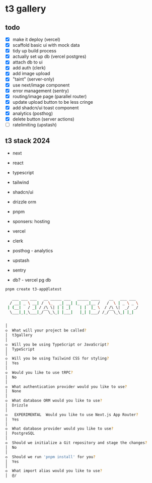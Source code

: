 # t3 gallery

## todo

- [x] make it deploy (vercel)
- [x] scaffold basic ui with mock data
- [x] tidy up build process
- [x] actually set up db (vercel postgres)
- [x] attach db to ui
- [x] add auth (clerk)
- [x] add image upload
- [x] "taint" (server-only)
- [x] use next/image component
- [x] error management (sentry)
- [x] routing/image page (parallel router)
- [x] update upload button to be less cringe
- [x] add shadcn/ui toast component
- [x] analytics (posthog)
- [x] delete button (server actions)
- [ ] ratelimiting (upstash)

## t3 stack 2024

- next
- react
- typescript
- tailwind
- shadcn/ui
- drizzle orm
- pnpm

- sponsers: hosting
- vercel
- clerk
- posthog - analytics
- upstash
- sentry
- db? - vercel pg db

```bash
pnpm create t3-app@latest

   ___ ___ ___   __ _____ ___   _____ ____    __   ___ ___
  / __| _ \ __| /  \_   _| __| |_   _|__ /   /  \ | _ \ _ \
 | (__|   / _| / /\ \| | | _|    | |  |_ \  / /\ \|  _/  _/
  \___|_|_\___|_/‾‾\_\_| |___|   |_| |___/ /_/‾‾\_\_| |_|


│
◇  What will your project be called?
│  t3gallery
│
◇  Will you be using TypeScript or JavaScript?
│  TypeScript
│
◇  Will you be using Tailwind CSS for styling?
│  Yes
│
◇  Would you like to use tRPC?
│  No
│
◇  What authentication provider would you like to use?
│  None
│
◇  What database ORM would you like to use?
│  Drizzle
│
◇   EXPERIMENTAL  Would you like to use Next.js App Router?
│  Yes
│
◇  What database provider would you like to use?
│  PostgreSQL
│
◇  Should we initialize a Git repository and stage the changes?
│  No
│
◇  Should we run 'pnpm install' for you?
│  Yes
│
◇  What import alias would you like to use?
│  @/
```
